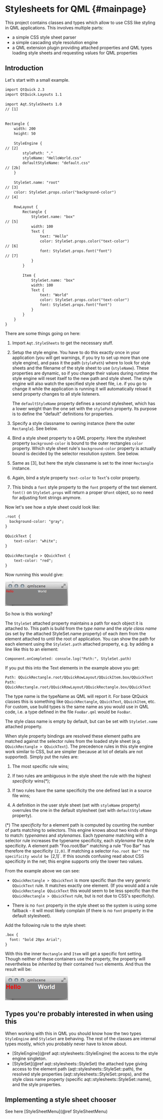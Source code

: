 Stylesheets for QML                {#mainpage}
===================

This project contains classes and types which allow to use CSS like styling
in QML applications.  This involves multiple parts:

  * a simple CSS style sheet parser
  * a simple cascading style resolution engine
  * a QML extension plugin providing attached properties and QML types
    loading style sheets and requesting values for QML properties


Introduction
------------

Let's start with a small example.

    import QtQuick 2.3
    import QtQuick.Layouts 1.1

    import Aqt.StyleSheets 1.0                                            // [1]


    Rectangle {
        width: 200
        height: 50

        StyleEngine {                                                     // [2]
            stylePath: "."
            styleName: "HelloWorld.css"
            defaultStyleName: "default.css"                               // [2b]
        }

        StyleSet.name: "root"                                             // [3]
        color: StyleSet.props.color("background-color")                   // [4]

        RowLayout {
            Rectangle {
                StyleSet.name: "box"                                      // [5]
                width: 100
                Text {
                    text: "Hello"
                    color: StyleSet.props.color("text-color")             // [6]
                    font: StyleSet.props.font("font")                     // [7]
                }
            }

            Item {
                StyleSet.name: "box"
                width: 100
                Text {
                    text: "World"
                    color: StyleSet.props.color("text-color")
                    font: StyleSet.props.font("font")
                }
            }
        }
    }

There are some things going on here:

1. Import `Aqt.StyleSheets` to get the necessary stuff.

2. Setup the style engine.  You have to do this exactly once in your
   application (you will get warnings, if you try to set up more than one
   style engine), and pass it the path (`stylePath`) where to look for
   style sheets and the filename of the style sheet to use (`styleName`).
   These properties are dynamic, so if you change their values during
   runtime the style engine will reset itself to the new path and style
   sheet.  The style engine will also watch the specified style sheet file,
   i.e. if you go to change it while the application is running it will
   automatically reload it send property changes to all style listeners.

   The `defaultStyleName` property defines a second stylesheet, which has a
   lower weight than the one set with the `stylePath` property.  Its
   purpose is to define the "default" definitions for properties.

3. Specify a style classname to owning instance (here the outer
   `Rectangle`).  See below.

4. Bind a style sheet property to a QML property.  Here the stylesheet
   property `background-color` is bound to the outer rectangles `color`
   property.  Which style sheet rule's `background-color` property is
   actually bound is decided by the selector resolution system.  See below.

5. Same as [3], but here the style classname is set to the inner
   `Rectangle` instance.

6. Again, bind a style property `text-color` to `Text`'s color property.

7. This binds a `font` style property to the `font` property of the text
   element.  `font()` on `StyleSet.props` will return a proper `QFont`
   object, so no need for adjusting font strings anymore.

Now let's see how a style sheet could look like:

    .root {
      background-color: "gray";
    }

    QQuickText {
        text-color: "white";
    }

    QQuickRectangle > QQuickText {
        text-color: "red";
    }

Now running this would give:

![HelloWorld](../doc/HelloWorld1.png)


So how is this working?

The `StyleSet` attached property maintains a path for each object it is
attached to.  This path is build from the *type name* and the *style class
name* (as set by the attached StyleSet.name property) of each item from the
element attached to until the root of application.  You can show the path
for each element using the `StyleSet.path` attached property, e.g. by
adding a line like this to an element:

    Component.onCompleted: console.log("Path:", StyleSet.path)

If you put this into the Text elements in the example above you get:

    Path: QQuickRectangle.root/QQuickRowLayout/QQuickItem.box/QQuickText
    Path: QQuickRectangle.root/QQuickRowLayout/QQuickRectangle.box/QQuickText

The type name is the typeName as QML will report it.  For base QtQuick
classes this is something like `QQuickRectangle`, `QQuickText`,
`QQuickItem`, etc.  For custom, use build types is the same name as you
would use in QML code, i.e. a type defined in the file `FooBar.qml` would
be `FooBar`.

The style class name is empty by default, but can be set with
`StyleSet.name` attached property.

When style property bindings are resolved these element paths are matched
against the selector rules from the loaded style sheet
(e.g. `QQuickRectangle > QQuickText`).  The precedence rules in this style
engine work similar to CSS, but are simpler (because at lot of details are
not supported).  Simply put the rules are:

  1. The most specific rule wins;

  2. If two rules are ambiguous in the style sheet the rule with the
     highest *specificity* wins(*);

  3. If two rules have the same specificity the one defined last in a
     source file wins;

  4. A definition in the user style sheet (set with `styleName` property)
     overrules the one in the default stylesheet (set with
     `defaultStyleName` property).

(*) The *specificity* for a element path is computed by counting the number
of parts matching to selectors.  This engine knows about two kinds of
things to match: *typenames* and *stylenames*.  Each *typename* matching
with a selector rule increases the typename specificity, each *stylename*
the style specificity.  A element path "Foo.root/Bar" matching a rule "Foo
Bar" has therefore the specificity `[2,0]`.  If matching a selector
`Foo.root Bar" the specificity would be `[2,1]`.  If this sounds confusing
read about CSS specificity in the net; this engine supports only the lower
two values.

From the example above we can see:

  * `QQuickRectangle > QQuickText` is more specific than the very generic
    `QQuickText` rule.  It matches exactly one element.  (If you would add
    a rule `QQuickRectangle QQuickText` this would seem to be less specific
    than the `QQuickRectangle > QQuickText` rule, but is not due to CSS's
    specificity).

  * There is no `font` property in the style sheet so the system is using
    some fallback - it will most likely complain (if there is no `font`
    property in the default stylesheet).

Add the following rule to the style sheet:

    .box {
      font: "bold 20px Arial";
    }

With this the inner `Rectangle` and `Item` will get a specific font
setting.  Though neither of these containers use the property, the property
will nevertheless be *inherited* by their contained `Text` elements.  And
thus the result will be:

![HelloWorldArial](../doc/HelloWorld2.png)


Types you're probably interested in when using this
---------------------------------------------------

When working with this in QML you should know how the two types
`StyleEngine` and `StyleSet` are behaving.  The rest of the classes are
internal types mostly, which you probably never have to know about.

  * [StyleEngine](@ref aqt::stylesheets::StyleEngine) the access to the
    style engine singleton.
  * [StyleSet](@ref aqt::stylesheets::StyleSet) the attached type giving
    access to the element path (aqt::stylesheets::StyleSet::path), the
    resolved style properties (aqt::stylesheets::StyleSet::props), and
    the style class name property (specific
    aqt::stylesheets::StyleSet::name), and the style properties.


Implementing a style sheet chooser
----------------------------------

See here [StyleSheetMenu](@ref StyleSheetMenu)
